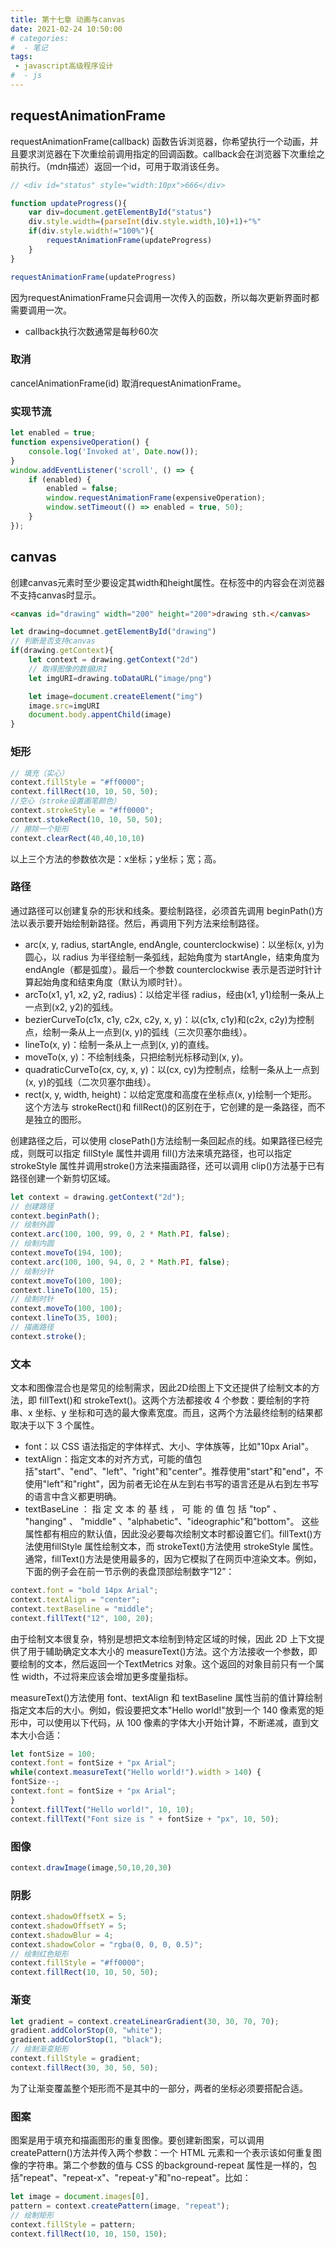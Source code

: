```yaml
---
title: 第十七章 动画与canvas
date: 2021-02-24 10:50:00
# categories:
#  - 笔记
tags:
 - javascript高级程序设计
#  - js
---
```


## requestAnimationFrame

requestAnimationFrame(callback) 函数告诉浏览器，你希望执行一个动画，并且要求浏览器在下次重绘前调用指定的回调函数。callback会在浏览器下次重绘之前执行。（mdn描述）返回一个id，可用于取消该任务。

```js
// <div id="status" style="width:10px">666</div>

function updateProgress(){
    var div=document.getElementById("status")
    div.style.width=(parseInt(div.style.width,10)+1)+"%"
    if(div.style.width!="100%"){
        requestAnimationFrame(updateProgress)
    }
}

requestAnimationFrame(updateProgress)
```

因为requestAnimationFrame只会调用一次传入的函数，所以每次更新界面时都需要调用一次。

- callback执行次数通常是每秒60次

### 取消

cancelAnimationFrame(id) 取消requestAnimationFrame。

### 实现节流

```js
let enabled = true;
function expensiveOperation() {
    console.log('Invoked at', Date.now());
}
window.addEventListener('scroll', () => {
    if (enabled) {
        enabled = false;
        window.requestAnimationFrame(expensiveOperation);
        window.setTimeout(() => enabled = true, 50);
    }
});
```

## canvas

创建canvas元素时至少要设定其width和height属性。在标签中的内容会在浏览器不支持canvas时显示。

```html
<canvas id="drawing" width="200" height="200">drawing sth.</canvas>
```

```js
let drawing=documnet.getElementById("drawing")
// 判断是否支持canvas
if(drawing.getContext){
    let context = drawing.getContext("2d")
    // 取得图像的数据URI
    let imgURI=drawing.toDataURL("image/png")

    let image=document.createElement("img")
    image.src=imgURI
    document.body.appentChild(image)
}
```

### 矩形

```js
// 填充（实心）
context.fillStyle = "#ff0000";
context.fillRect(10, 10, 50, 50);
//空心（stroke设置画笔颜色）
context.strokeStyle = "#ff0000";
context.stokeRect(10, 10, 50, 50);
// 擦除一个矩形
context.clearRect(40,40,10,10)
```

以上三个方法的参数依次是：x坐标；y坐标；宽；高。

### 路径

通过路径可以创建复杂的形状和线条。要绘制路径，必须首先调用 beginPath()方法以表示要开始绘制新路径。然后，再调用下列方法来绘制路径。
- arc(x, y, radius, startAngle, endAngle, counterclockwise)：以坐标(x, y)为圆心，以 radius 为半径绘制一条弧线，起始角度为 startAngle，结束角度为 endAngle（都是弧度）。最后一个参数 counterclockwise 表示是否逆时针计算起始角度和结束角度（默认为顺时针）。
- arcTo(x1, y1, x2, y2, radius)：以给定半径 radius，经由(x1, y1)绘制一条从上一点到(x2, y2)的弧线。
- bezierCurveTo(c1x, c1y, c2x, c2y, x, y)：以(c1x, c1y)和(c2x, c2y)为控制点，绘制一条从上一点到(x, y)的弧线（三次贝塞尔曲线）。
- lineTo(x, y)：绘制一条从上一点到(x, y)的直线。
- moveTo(x, y)：不绘制线条，只把绘制光标移动到(x, y)。
- quadraticCurveTo(cx, cy, x, y)：以(cx, cy)为控制点，绘制一条从上一点到(x, y)的弧线（二次贝塞尔曲线）。
- rect(x, y, width, height)：以给定宽度和高度在坐标点(x, y)绘制一个矩形。这个方法与 strokeRect()和 fillRect()的区别在于，它创建的是一条路径，而不是独立的图形。

创建路径之后，可以使用 closePath()方法绘制一条回起点的线。如果路径已经完成，则既可以指定 fillStyle 属性并调用 fill()方法来填充路径，也可以指定 strokeStyle 属性并调用stroke()方法来描画路径，还可以调用 clip()方法基于已有路径创建一个新剪切区域。

```js
let context = drawing.getContext("2d");
// 创建路径
context.beginPath();
// 绘制外圆
context.arc(100, 100, 99, 0, 2 * Math.PI, false);
// 绘制内圆
context.moveTo(194, 100);
context.arc(100, 100, 94, 0, 2 * Math.PI, false);
// 绘制分针
context.moveTo(100, 100);
context.lineTo(100, 15);
// 绘制时针
context.moveTo(100, 100);
context.lineTo(35, 100);
// 描画路径
context.stroke();
```

### 文本

文本和图像混合也是常见的绘制需求，因此2D绘图上下文还提供了绘制文本的方法，即 fillText()和 strokeText()。这两个方法都接收 4 个参数：要绘制的字符串、x 坐标、y 坐标和可选的最大像素宽度。而且，这两个方法最终绘制的结果都取决于以下 3 个属性。
- font：以 CSS 语法指定的字体样式、大小、字体族等，比如"10px Arial"。
- textAlign：指定文本的对齐方式，可能的值包括"start"、"end"、"left"、"right"和"center"。推荐使用"start"和"end"，不使用"left"和"right"，因为前者无论在从左到右书写的语言还是从右到左书写的语言中含义都更明确。
- textBaseLine ： 指 定 文 本 的 基 线 ， 可 能 的 值 包 括 "top" 、 "hanging" 、 "middle" 、"alphabetic"、"ideographic"和"bottom"。
这些属性都有相应的默认值，因此没必要每次绘制文本时都设置它们。fillText()方法使用fillStyle 属性绘制文本，而 strokeText()方法使用 strokeStyle 属性。通常，fillText()方法是使用最多的，因为它模拟了在网页中渲染文本。例如，下面的例子会在前一节示例的表盘顶部绘制数字“12”：

```js
context.font = "bold 14px Arial";
context.textAlign = "center";
context.textBaseline = "middle";
context.fillText("12", 100, 20);
```

由于绘制文本很复杂，特别是想把文本绘制到特定区域的时候，因此 2D 上下文提供了用于辅助确定文本大小的 measureText()方法。这个方法接收一个参数，即要绘制的文本，然后返回一个TextMetrics 对象。这个返回的对象目前只有一个属性 width，不过将来应该会增加更多度量指标。

measureText()方法使用 font、textAlign 和 textBaseline 属性当前的值计算绘制指定文本后的大小。例如，假设要把文本"Hello world!"放到一个 140 像素宽的矩形中，可以使用以下代码，从 100 像素的字体大小开始计算，不断递减，直到文本大小合适：

```js
let fontSize = 100;
context.font = fontSize + "px Arial";
while(context.measureText("Hello world!").width > 140) {
fontSize--;
context.font = fontSize + "px Arial";
}
context.fillText("Hello world!", 10, 10);
context.fillText("Font size is " + fontSize + "px", 10, 50);
```

### 图像

```js
context.drawImage(image,50,10,20,30)
```

### 阴影

```js
context.shadowOffsetX = 5;
context.shadowOffsetY = 5;
context.shadowBlur = 4;
context.shadowColor = "rgba(0, 0, 0, 0.5)";
// 绘制红色矩形
context.fillStyle = "#ff0000";
context.fillRect(10, 10, 50, 50);
```

### 渐变

```js
let gradient = context.createLinearGradient(30, 30, 70, 70);
gradient.addColorStop(0, "white");
gradient.addColorStop(1, "black");
// 绘制渐变矩形
context.fillStyle = gradient;
context.fillRect(30, 30, 50, 50);
```

为了让渐变覆盖整个矩形而不是其中的一部分，两者的坐标必须要搭配合适。

### 图案

图案是用于填充和描画图形的重复图像。要创建新图案，可以调用 createPattern()方法并传入两个参数：一个 HTML <img>元素和一个表示该如何重复图像的字符串。第二个参数的值与 CSS 的background-repeat 属性是一样的，包括"repeat"、"repeat-x"、"repeat-y"和"no-repeat"。比如：

```js
let image = document.images[0],
pattern = context.createPattern(image, "repeat");
// 绘制矩形
context.fillStyle = pattern;
context.fillRect(10, 10, 150, 150);
```
